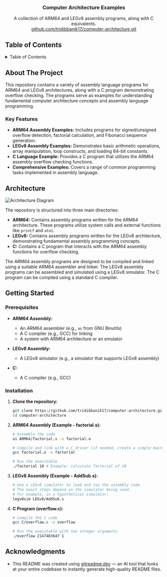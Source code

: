 <div align="center">

<h3 align="center">Computer Architecture Examples</h3>

  <p align="center">
    A collection of ARM64 and LEGv8 assembly programs, along with C equivalents.
    <br />
     <a href="https://github.com/tridibbanik17/computer-architecture.git">github.com/tridibbanik17/computer-architecture.git</a>
  </p>
</div>

## Table of Contents

<details>
  <summary>Table of Contents</summary>
  <ol>
    <li>
      <a href="#about-the-project">About The Project</a>
      <ul>
        <li><a href="#key-features">Key Features</a></li>
      </ul>
    </li>
    <li><a href="#architecture">Architecture</a></li>
    <li>
      <a href="#getting-started">Getting Started</a>
      <ul>
        <li><a href="#prerequisites">Prerequisites</a></li>
        <li><a href="#installation">Installation</a></li>
      </ul>
    </li>
    <li><a href="#acknowledgments">Acknowledgments</a></li>
  </ol>
</details>

## About The Project

This repository contains a variety of assembly language programs for ARM64 and LEGv8 architectures, along with a C program demonstrating overflow checking. The programs serve as examples for understanding fundamental computer architecture concepts and assembly language programming.

### Key Features

- **ARM64 Assembly Examples:** Includes programs for signed/unsigned overflow detection, factorial calculation, and Fibonacci sequence generation.
- **LEGv8 Assembly Examples:** Demonstrates basic arithmetic operations, array manipulation, loop constructs, and loading 64-bit constants.
- **C Language Example:** Provides a C program that utilizes the ARM64 assembly overflow checking functions.
- **Comprehensive Examples:** Covers a range of common programming tasks implemented in assembly language.

## Architecture

![Architecture Diagram](https://github.com/user-attachments/assets/721b7fb3-e480-4809-9023-fd48b82b1f8c)

The repository is structured into three main directories:

- **ARM64:** Contains assembly programs written for the ARM64 architecture. These programs utilize system calls and external functions like `printf` and `atoi`.
- **LEGv8:** Contains assembly programs written for the LEGv8 architecture, demonstrating fundamental assembly programming concepts.
- **C:** Contains a C program that interacts with the ARM64 assembly functions for overflow checking.

The ARM64 assembly programs are designed to be compiled and linked using a suitable ARM64 assembler and linker. The LEGv8 assembly programs can be assembled and simulated using a LEGv8 simulator. The C program can be compiled using a standard C compiler.

## Getting Started

### Prerequisites

- **ARM64 Assembly:**
  - An ARM64 assembler (e.g., `as` from GNU Binutils)
  - A C compiler (e.g., GCC) for linking
  - A system with ARM64 architecture or an emulator

- **LEGv8 Assembly:**
  - A LEGv8 simulator (e.g., a simulator that supports LEGv8 assembly)

- **C:**
  - A C compiler (e.g., GCC)

### Installation

1. **Clone the repository:**
   ```sh
   git clone https://github.com/tridibbanik17/computer-architecture.git
   cd computer-architecture
   ```

2. **ARM64 Assembly (Example - factorial.s):**
   ```sh
   # Assemble the code
   as ARM64/factorial.s -o factorial.o

   # Compile and link with a C driver (if needed, create a simple main.c to call the factorial function)
   gcc factorial.o -o factorial

   # Run the executable
   ./factorial 10 # Example: calculate factorial of 10
   ```

3. **LEGv8 Assembly (Example - AddSub.s):**
   ```sh
   # Use a LEGv8 simulator to load and run the assembly code.
   # The exact steps depend on the simulator being used.
   # For example, in a hypothetical simulator:
   legv8sim LEGv8/AddSub.s
   ```

4. **C Program (overflow.c):**
   ```sh
   # Compile the C code
   gcc C/overflow.c -o overflow

   # Run the executable with two integer arguments
   ./overflow 2147483647 1
   ```

## Acknowledgments

- This README was created using [gitreadme.dev](https://gitreadme.dev) — an AI tool that looks at your entire codebase to instantly generate high-quality README files.

